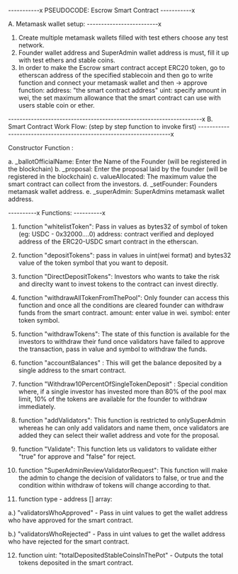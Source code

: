  
-----------x
PSEUDOCODE: Escrow Smart Contract
-----------x

A. Metamask wallet setup:
-------------------------x

1. Create multiple metamask wallets filled with test ethers choose any test network.
2. Founder wallet address and SuperAdmin wallet address is must, fill it up with test ethers and stable coins.
3. In order to make the Escrow smart contract accept ERC20 token, go to etherscan address of the specified stablecoin and then go to write function and connect your metamask wallet and then 
-> approve function:
   address: "the smart contract address"
   uint: specify amount in wei, the set maximum allowance that the smart contract can use with users stable coin or ether.

--------------------------------------------------------------------x
B. Smart Contract Work Flow: (step by step function to invoke first)
--------------------------------------------------------------------x

Constructor Function :

a. _ballotOfficialName: Enter the Name of the Founder (will be registered in the blockchain)
b. _proposal: Enter the proposal laid by the founder (will be registered in the blockchain)
c. valueAllocated: The maximum value the smart contract can collect from the investors.
d. _setFounder: Founders metamask wallet address.
e.  _superAdmin: SuperAdmins metamask wallet address.

----------x
Functions:
----------x

1.  function "whitelistToken": Pass in values as bytes32 of symbol of token (eg: USDC - 0x32000....0)
address: contract verified and deployed address of the ERC20-USDC smart contract in the etherscan.

2. function "depositTokens": pass in values in uint(wei format) and bytes32 value of the token symbol that you want to deposit.

3. function "DirectDepositTokens": Investors who wants to take the risk and direclty want to  invest tokens to the contract can invest directly.

4. function "withdrawAllTokenFromThePool": Only founder can access this function and once all the conditions are cleared founder can withdraw funds from the smart contract.
amount: enter value in wei.
symbol: enter token symbol.

5. function "withdrawTokens": The state of this function is available for the investors to withdraw their fund once validators have failed to approve the transaction, pass in value and symbol to withdraw the funds.

6. function "accountBalances" : This will get the balance deposited by a single address to the smart contract.

7. function "Withdraw10PercentOfSingleTokenDeposit" : Special condition where, if a single investor has invested more than 80% of the pool max limit, 10% of the tokens are available for the founder to withdraw immediately.

8. function "addValidators": This function is restricted to onlySuperAdmin whereas he can only add validators and name them, once validators are added they can select their wallet address and vote for the proposal.

9. function "Validate": This function lets us validators to validate either "true" for approve and "false" for reject.

10. function "SuperAdminReviewValidatorRequest": This function will make the admin to change the decision of validators to false, or true and the condition within withdraw of tokens will change according to that.

11. function type - address [] array: 

a.) "validatorsWhoApproved" - Pass in uint values to get the wallet address who have approved for the smart contract.

b.) "validatorsWhoRejected" - Pass in uint values to get the wallet address who have rejected for the smart contract.

12. function uint: "totalDepositedStableCoinsInThePot" - Outputs the total tokens deposited in the smart contract. 

 
